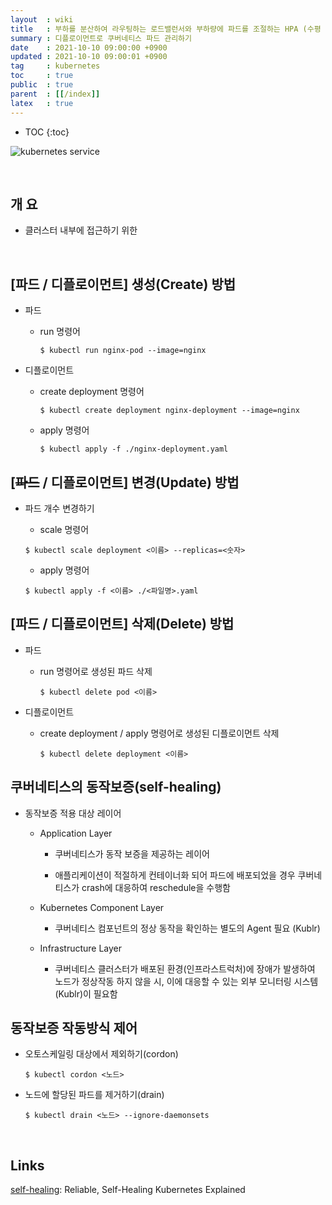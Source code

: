 ```yaml
---
layout  : wiki
title   : 부하를 분산하여 라우팅하는 로드밸런서와 부하량에 파드를 조절하는 HPA (수평 스케일러)
summary : 디플로이먼트로 쿠버네티스 파드 관리하기
date    : 2021-10-10 09:00:00 +0900
updated : 2021-10-10 09:00:01 +0900
tag     : kubernetes
toc     : true
public  : true
parent  : [[/index]]
latex   : true
---
```

* TOC
{:toc}


![kubernetes service](https://user-images.githubusercontent.com/65143458/138579431-94a0dbfd-6184-4e7c-ab39-2f5ecb056089.png)



<br/>

## 개 요

* 클러스터 내부에 접근하기 위한 


<br/>

## [파드 / 디플로이먼트] 생성(Create) 방법

* 파드

    * run 명령어

        ```shell
        $ kubectl run nginx-pod --image=nginx
        ```

* 디플로이먼트

    * create deployment 명령어

        ```shell
        $ kubectl create deployment nginx-deployment --image=nginx
        ```

    * apply 명령어

        ```shell
        $ kubectl apply -f ./nginx-deployment.yaml
        ```

## [~~파드~~ / 디플로이먼트] 변경(Update) 방법 

* 파드 개수 변경하기

    * scale 명령어

    ```shell
    $ kubectl scale deployment <이름> --replicas=<숫자>
    ```


    * apply 명령어

    ```shell
    $ kubectl apply -f <이름> ./<파일명>.yaml
    ```


## [파드 / 디플로이먼트] 삭제(Delete) 방법

* 파드

    * run 명령어로 생성된 파드 삭제

        ```shell
        $ kubectl delete pod <이름>

        ```

* 디플로이먼트

    * create deployment / apply 명령어로 생성된 디플로이먼트 삭제

        ```shell
        $ kubectl delete deployment <이름>

        ```

## 쿠버네티스의 동작보증(self-healing)

* 동작보증 적용 대상 레이어

    * Application Layer
        
        * 쿠버네티스가 동작 보증을 제공하는 레이어

        * 애플리케이션이 적절하게 컨테이너화 되어 파드에 배포되었을 경우 쿠버네티스가 crash에 대응하여 reschedule을 수행함

    * Kubernetes Component Layer

        * 쿠버네티스 컴포넌트의 정상 동작을 확인하는 별도의 Agent 필요 (Kublr)

    * Infrastructure Layer

        * 쿠버네티스 클러스터가 배포된 환경(인프라스트럭처)에 장애가 발생하여 노드가 정상작동 하지 않을 시, 이에 대응할 수 있는 외부 모니터링 시스템(Kublr)이 필요함


## 동작보증 작동방식 제어


* 오토스케일링 대상에서 제외하기(cordon)

    ```shell
    $ kubectl cordon <노드>
    ```

* 노드에 할당된 파드를 제거하기(drain)

    ```shell
    $ kubectl drain <노드> --ignore-daemonsets
    ```

<br/>

## Links

[self-healing](https://kublr.com/blog/reliable-self-healing-kubernetes-explained/): Reliable, Self-Healing Kubernetes Explained



